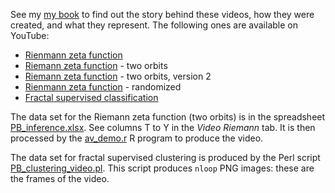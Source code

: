 
See my <a href="https://github.com/VincentGranville/Point-Processes">my book</a>  to find out the story behind these videos, how they were created, and what they represent. The following ones are available on YouTube:

<ul>
  <li><a href="https://youtu.be/H77ULp6HVsE">Rienmann zeta function</a></li>
  <li><a href="https://youtu.be/yS21M5_okak">Riemann zeta function</a> - two orbits</li>
  <li><a href="https://youtu.be/FUxAeW4JEXA">Riemann zeta function</a> - two orbits, version 2</li>
  <li><a href="https://youtu.be/cCHSU4NyPlo">Rienmann zeta function</a> - randomized</li>
  <li><a href="https://youtu.be/dNPSEh-X6uw">Fractal supervised classification</a></li>
</ul>

The data set for the Riemann zeta function (two orbits) is in the spreadsheet <a href="https://github.com/VincentGranville/Point-Processes/tree/main/Spreadsheets">PB_inference.xlsx</a>. See columns T to Y in the <i>Video Riemann</i> tab. It is then processed by the 
<a href="https://github.com/VincentGranville/Point-Processes/blob/main/Videos/av_demo.r">av_demo.r</a> R program to produce the video.

The data set for fractal supervised clustering is produced by the Perl script  <a href="https://github.com/VincentGranville/Point-Processes/blob/main/Videos/PB_clustering_video.pl">PB_clustering_video.pl</a>. This script produces <code>nloop</code> PNG images: these are the frames of the video.
